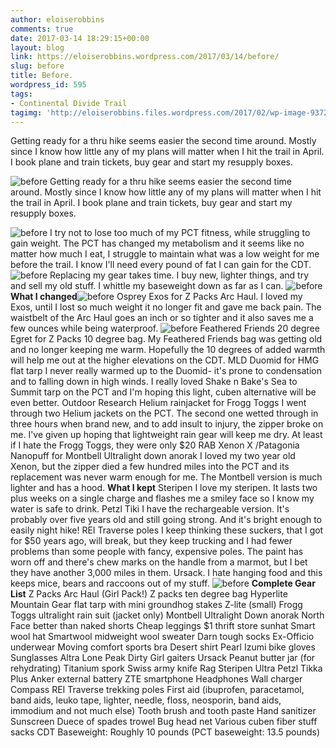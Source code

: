 ```yaml
---
author: eloiserobbins
comments: true
date: 2017-03-14 18:29:15+00:00
layout: blog
link: https://eloiserobbins.wordpress.com/2017/03/14/before/
slug: before
title: Before.
wordpress_id: 595
tags:
- Continental Divide Trail
tagimg: 'http://eloiserobbins.files.wordpress.com/2017/02/wp-image-937220953jpg.jpg'
---
```


Getting ready for a thru hike seems easier the second time around. Mostly since I know how little any of my plans will matter when I hit the trail in April. I book plane and train tickets, buy gear and start my resupply boxes.


![before](http://eloiserobbins.files.wordpress.com/2017/02/wp-image-937220953jpg.jpg)
Getting ready for a thru hike seems easier the second time around. Mostly since I know how little any of my plans will matter when I hit the trail in April. I book plane and train tickets, buy gear and start my resupply boxes.

![before](http://eloiserobbins.files.wordpress.com/2017/02/wp-image-1065725055jpg.jpg)
I try not to lose too much of my PCT fitness, while struggling to gain weight. The PCT has changed my metabolism and it seems like no matter how much I eat, I struggle to maintain what was a low weight for me before the trail. I know I'll need every pound of fat I can gain for the CDT.
![before](http://eloiserobbins.files.wordpress.com/2017/02/wp-image-2051315116jpg.jpg)
Replacing my gear takes time. I buy new, lighter things, and try and sell my old stuff. I whittle my baseweight down as far as I can. 
![before](http://eloiserobbins.files.wordpress.com/2017/02/wp-image-1547912388jpg.jpg)
**What I changed**![before](http://eloiserobbins.files.wordpress.com/2017/03/wp-image-24840297jpg.jpg)
 Osprey Exos for Z Packs Arc Haul.
I loved my Exos, until I lost so much weight it no longer fit and gave me back pain. The waistbelt of the Arc Haul goes an inch or so tighter and it also saves me a few ounces while being waterproof.
![before](http://eloiserobbins.files.wordpress.com/2017/03/wp-image-1498712121jpg.jpg)
Feathered Friends 20 degree Egret for Z Packs 10 degree bag.
My Feathered Friends bag was getting old and no longer keeping me warm. Hopefully the 10 degrees of added warmth will help me out at the higher elevations on the CDT.
MLD Duomid for HMG flat tarp
I never really warmed up to the Duomid- it's prone to condensation and to falling down in high winds. I really loved Shake n Bake's Sea to Summit tarp on the PCT and I'm hoping this light, cuben alternative will be even better.
Outdoor Research Helium rainjacket for Frogg Toggs
I went through two Helium jackets on the PCT. The second one wetted through in three hours when brand new, and to add insult to injury, the zipper broke on me. I've given up hoping that lightweight rain gear will keep me dry. At least if I hate the Frogg Toggs, they were only $20
RAB Xenon X /Patagonia Nanopuff for Montbell Ultralight down anorak
I loved my two year old Xenon, but the zipper died a few hundred miles into the PCT and its replacement was never warm enough for me. The Montbell version is much lighter and has a hood.
**What I kept**
Steripen
I love my steripen. It lasts two plus weeks on a single charge and flashes me a smiley face so I know my water is safe to drink.
Petzl Tiki
I have the rechargeable version. It's probably over five years old and still going strong. And it's bright enough to easily night hike!
REI Traverse poles
I keep thinking these suckers, that I got for $50 years ago, will break, but they keep trucking and I had fewer problems than some people with fancy, expensive poles. The paint has worn off and there's chew marks on the handle from a marmot, but I bet they have another 3,000 miles in them.
Ursack.
I hate hanging food and this keeps mice, bears and raccoons out of my stuff.
![before](http://eloiserobbins.files.wordpress.com/2017/03/wp-image-1756681777jpg.jpg)
**Complete Gear List**
Z Packs Arc Haul (Girl Pack!)
Z packs ten degree bag
Hyperlite Mountain Gear flat tarp with mini groundhog stakes
Z-lite (small)
Frogg Toggs ultralight rain suit (jacket only)
Montbell Ultralight Down anorak
North Face better than naked shorts
Cheap leggings
$1 thrift store sunhat
Smart wool hat
Smartwool midweight wool sweater
Darn tough socks
Ex-Officio underwear
Moving comfort sports bra
Desert shirt
Pearl Izumi bike gloves
Sunglasses
Altra Lone Peak
Dirty Girl gaiters
Ursack
Peanut butter jar (for rehydrating)
Titanium spork
Swiss army knife
Rag
Steripen Ultra
Petzl Tikka Plus
Anker external battery
ZTE smartphone
Headphones
Wall charger
Compass
REI Traverse trekking poles
First aid (ibuprofen, paracetamol, band aids, leuko tape, lighter, needle, floss, neosporin, band aids, immodium and not much else)
Tooth brush and tooth paste
Hand sanitizer
Sunscreen
Duece of spades trowel
Bug head net
Various cuben fiber stuff sacks
CDT Baseweight: Roughly 10 pounds
(PCT baseweight: 13.5 pounds)
